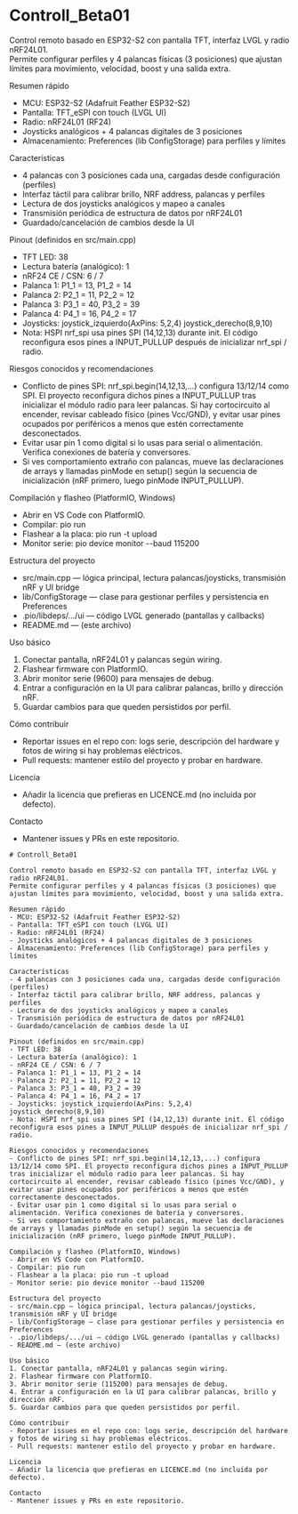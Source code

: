 # Controll_Beta01

Control remoto basado en ESP32-S2 con pantalla TFT, interfaz LVGL y radio nRF24L01.  
Permite configurar perfiles y 4 palancas físicas (3 posiciones) que ajustan límites para movimiento, velocidad, boost y una salida extra.

Resumen rápido
- MCU: ESP32-S2 (Adafruit Feather ESP32-S2)
- Pantalla: TFT_eSPI con touch (LVGL UI)
- Radio: nRF24L01 (RF24)
- Joysticks analógicos + 4 palancas digitales de 3 posiciones
- Almacenamiento: Preferences (lib ConfigStorage) para perfiles y límites

Características
- 4 palancas con 3 posiciones cada una, cargadas desde configuración (perfiles)
- Interfaz táctil para calibrar brillo, NRF address, palancas y perfiles
- Lectura de dos joysticks analógicos y mapeo a canales
- Transmisión periódica de estructura de datos por nRF24L01
- Guardado/cancelación de cambios desde la UI

Pinout (definidos en src/main.cpp)
- TFT LED: 38
- Lectura batería (analógico): 1
- nRF24 CE / CSN: 6 / 7
- Palanca 1: P1_1 = 13, P1_2 = 14
- Palanca 2: P2_1 = 11, P2_2 = 12
- Palanca 3: P3_1 = 40, P3_2 = 39
- Palanca 4: P4_1 = 16, P4_2 = 17
- Joysticks: joystick_izquierdo(AxPins: 5,2,4) joystick_derecho(8,9,10)
- Nota: HSPI nrf_spi usa pines SPI (14,12,13) durante init. El código reconfigura esos pines a INPUT_PULLUP después de inicializar nrf_spi / radio.

Riesgos conocidos y recomendaciones
- Conflicto de pines SPI: nrf_spi.begin(14,12,13,...) configura 13/12/14 como SPI. El proyecto reconfigura dichos pines a INPUT_PULLUP tras inicializar el módulo radio para leer palancas. Si hay cortocircuito al encender, revisar cableado físico (pines Vcc/GND), y evitar usar pines ocupados por periféricos a menos que estén correctamente desconectados.
- Evitar usar pin 1 como digital si lo usas para serial o alimentación. Verifica conexiones de batería y conversores.
- Si ves comportamiento extraño con palancas, mueve las declaraciones de arrays y llamadas pinMode en setup() según la secuencia de inicialización (nRF primero, luego pinMode INPUT_PULLUP).

Compilación y flasheo (PlatformIO, Windows)
- Abrir en VS Code con PlatformIO.
- Compilar: pio run
- Flashear a la placa: pio run -t upload
- Monitor serie: pio device monitor --baud 115200

Estructura del proyecto
- src/main.cpp — lógica principal, lectura palancas/joysticks, transmisión nRF y UI bridge
- lib/ConfigStorage — clase para gestionar perfiles y persistencia en Preferences
- .pio/libdeps/.../ui — código LVGL generado (pantallas y callbacks)
- README.md — (este archivo)

Uso básico
1. Conectar pantalla, nRF24L01 y palancas según wiring.
2. Flashear firmware con PlatformIO.
3. Abrir monitor serie (9600) para mensajes de debug.
4. Entrar a configuración en la UI para calibrar palancas, brillo y dirección nRF.
5. Guardar cambios para que queden persistidos por perfil.

Cómo contribuir
- Reportar issues en el repo con: logs serie, descripción del hardware y fotos de wiring si hay problemas eléctricos.
- Pull requests: mantener estilo del proyecto y probar en hardware.

Licencia
- Añadir la licencia que prefieras en LICENCE.md (no incluida por defecto).

Contacto
- Mantener issues y PRs en este repositorio.

```// filepath: c:\Users\alvar\OneDrive\Documents\PlatformIO\Projects\Controll_Beta01\README.md
# Controll_Beta01

Control remoto basado en ESP32-S2 con pantalla TFT, interfaz LVGL y radio nRF24L01.  
Permite configurar perfiles y 4 palancas físicas (3 posiciones) que ajustan límites para movimiento, velocidad, boost y una salida extra.

Resumen rápido
- MCU: ESP32-S2 (Adafruit Feather ESP32-S2)
- Pantalla: TFT_eSPI con touch (LVGL UI)
- Radio: nRF24L01 (RF24)
- Joysticks analógicos + 4 palancas digitales de 3 posiciones
- Almacenamiento: Preferences (lib ConfigStorage) para perfiles y límites

Características
- 4 palancas con 3 posiciones cada una, cargadas desde configuración (perfiles)
- Interfaz táctil para calibrar brillo, NRF address, palancas y perfiles
- Lectura de dos joysticks analógicos y mapeo a canales
- Transmisión periódica de estructura de datos por nRF24L01
- Guardado/cancelación de cambios desde la UI

Pinout (definidos en src/main.cpp)
- TFT LED: 38
- Lectura batería (analógico): 1
- nRF24 CE / CSN: 6 / 7
- Palanca 1: P1_1 = 13, P1_2 = 14
- Palanca 2: P2_1 = 11, P2_2 = 12
- Palanca 3: P3_1 = 40, P3_2 = 39
- Palanca 4: P4_1 = 16, P4_2 = 17
- Joysticks: joystick_izquierdo(AxPins: 5,2,4) joystick_derecho(8,9,10)
- Nota: HSPI nrf_spi usa pines SPI (14,12,13) durante init. El código reconfigura esos pines a INPUT_PULLUP después de inicializar nrf_spi / radio.

Riesgos conocidos y recomendaciones
- Conflicto de pines SPI: nrf_spi.begin(14,12,13,...) configura 13/12/14 como SPI. El proyecto reconfigura dichos pines a INPUT_PULLUP tras inicializar el módulo radio para leer palancas. Si hay cortocircuito al encender, revisar cableado físico (pines Vcc/GND), y evitar usar pines ocupados por periféricos a menos que estén correctamente desconectados.
- Evitar usar pin 1 como digital si lo usas para serial o alimentación. Verifica conexiones de batería y conversores.
- Si ves comportamiento extraño con palancas, mueve las declaraciones de arrays y llamadas pinMode en setup() según la secuencia de inicialización (nRF primero, luego pinMode INPUT_PULLUP).

Compilación y flasheo (PlatformIO, Windows)
- Abrir en VS Code con PlatformIO.
- Compilar: pio run
- Flashear a la placa: pio run -t upload
- Monitor serie: pio device monitor --baud 115200

Estructura del proyecto
- src/main.cpp — lógica principal, lectura palancas/joysticks, transmisión nRF y UI bridge
- lib/ConfigStorage — clase para gestionar perfiles y persistencia en Preferences
- .pio/libdeps/.../ui — código LVGL generado (pantallas y callbacks)
- README.md — (este archivo)

Uso básico
1. Conectar pantalla, nRF24L01 y palancas según wiring.
2. Flashear firmware con PlatformIO.
3. Abrir monitor serie (115200) para mensajes de debug.
4. Entrar a configuración en la UI para calibrar palancas, brillo y dirección nRF.
5. Guardar cambios para que queden persistidos por perfil.

Cómo contribuir
- Reportar issues en el repo con: logs serie, descripción del hardware y fotos de wiring si hay problemas eléctricos.
- Pull requests: mantener estilo del proyecto y probar en hardware.

Licencia
- Añadir la licencia que prefieras en LICENCE.md (no incluida por defecto).

Contacto
- Mantener issues y PRs en este repositorio.
